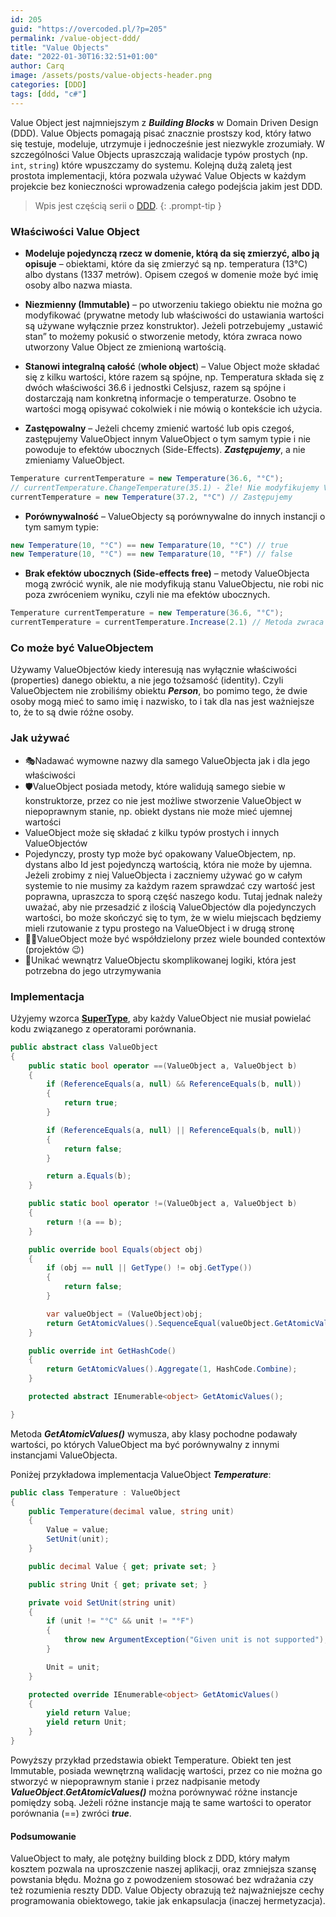 ```yaml
---
id: 205
guid: "https://overcoded.pl/?p=205"
permalink: /value-object-ddd/
title: "Value Objects"
date: "2022-01-30T16:32:51+01:00"
author: Carq
image: /assets/posts/value-objects-header.png
categories: [DDD]
tags: [ddd, "c#"]
---
```


Value Object jest najmniejszym z **_Building Blocks_** w Domain Driven Design (DDD). Value Objects pomagają pisać znacznie prostszy kod, który łatwo się testuje, modeluje, utrzymuje i jednocześnie jest niezwykle zrozumiały. W szczególności Value Objects upraszczają walidacje typów prostych (np. `int`, `string`) które wpuszczamy do systemu. Kolejną dużą zaletą jest prostota implementacji, która pozwala używać Value Objects w każdym projekcie bez konieczności wprowadzenia całego podejścia jakim jest DDD.

<!-- prettier-ignore-start  -->
> Wpis jest częścią serii o [DDD](/ddd/).
{: .prompt-tip }
<!-- prettier-ignore-end  -->

### Właściwości Value Object

- **Modeluje pojedynczą rzecz w domenie, którą da się zmierzyć, albo ją opisuje** – obiektami, które da się zmierzyć są np. temperatura (13°C) albo dystans (1337 metrów). Opisem czegoś w domenie może być imię osoby albo nazwa miasta.

- **Niezmienny (Immutable)** – po utworzeniu takiego obiektu nie można go modyfikować (prywatne metody lub właściwości do ustawiania wartości są używane wyłącznie przez konstruktor). Jeżeli potrzebujemy „ustawić stan” to możemy pokusić o stworzenie metody, która zwraca nowo utworzony Value Object ze zmienioną wartością.

- **Stanowi integralną całość** (**whole object**) – Value Object może składać się z kilku wartości, które razem są spójne, np. Temperatura składa się z dwóch właściwości 36.6 i jednostki Celsjusz, razem są spójne i dostarczają nam konkretną informacje o temperaturze. Osobno te wartości mogą opisywać cokolwiek i nie mówią o kontekście ich użycia.

- **Zastępowalny** – Jeżeli chcemy zmienić wartość lub opis czegoś, zastępujemy ValueObject innym ValueObject o tym samym typie i nie powoduje to efektów ubocznych (Side-Effects). **_Zastępujemy_**, a nie zmieniamy ValueObject.

```csharp
Temperature currentTemperature = new Temperature(36.6, "°C");
// currentTemperature.ChangeTemperature(35.1) - Źle! Nie modyfikujemy ValueObjectów.
currentTemperature = new Temperature(37.2, "°C") // Zastępujemy

```

- **Porównywalność** – ValueObjecty są porównywalne do innych instancji o tym samym typie:

```csharp
new Temperature(10, "°C") == new Temparature(10, "°C") // true
new Temperature(10, "°C") == new Temparature(10, "°F") // false
```

- **Brak efektów ubocznych (Side-effects free)** – metody ValueObjecta mogą zwrócić wynik, ale nie modyfikują stanu ValueObjectu, nie robi nic poza zwróceniem wyniku, czyli nie ma efektów ubocznych.

```csharp
Temperature currentTemperature = new Temperature(36.6, "°C");
currentTemperature = currentTemperature.Increase(2.1) // Metoda zwraca wynik bez modyfikowania stanu pierwotnej instacji
```

### Co może być ValueObjectem

Używamy ValueObjectów kiedy interesują nas wyłącznie właściwości (properties) danego obiektu, a nie jego tożsamość (identity). Czyli ValueObjectem nie zrobiliśmy obiektu **_Person_**, bo pomimo tego, że dwie osoby mogą mieć to samo imię i nazwisko, to i tak dla nas jest ważniejsze to, że to są dwie różne osoby.

### Jak używać

- 🎭Nadawać wymowne nazwy dla samego ValueObjecta jak i dla jego właściwości
- 🛡️ValueObject posiada metody, które walidują samego siebie w konstruktorze, przez co nie jest możliwe stworzenie ValueObject w niepoprawnym stanie, np. obiekt dystans nie może mieć ujemnej wartości
- ValueObject może się składać z kilku typów prostych i innych ValueObjectów
- Pojedynczy, prosty typ może być opakowany ValueObjectem, np. dystans albo Id jest pojedynczą wartością, która nie może by ujemna. Jeżeli zrobimy z niej ValueObjecta i zaczniemy używać go w całym systemie to nie musimy za każdym razem sprawdzać czy wartość jest poprawna, upraszcza to sporą część naszego kodu. Tutaj jednak należy uważać, aby nie przesadzić z ilością ValueObjectów dla pojedynczych wartości, bo może skończyć się to tym, że w wielu miejscach będziemy mieli rzutowanie z typu prostego na ValueObject i w drugą stronę
- 🤝🏼ValueObject może być współdzielony przez wiele bounded contextów (projektów 😉)
- 🍝Unikać wewnątrz ValueObjectu skomplikowanej logiki, która jest potrzebna do jego utrzymywania

### Implementacja

Użyjemy wzorca [**SuperType**](https://www.martinfowler.com/eaaCatalog/layerSupertype.html), aby każdy ValueObject nie musiał powielać kodu związanego z operatorami porównania.

```csharp
public abstract class ValueObject
{
    public static bool operator ==(ValueObject a, ValueObject b)
    {
        if (ReferenceEquals(a, null) && ReferenceEquals(b, null))
        {
            return true;
        }

        if (ReferenceEquals(a, null) || ReferenceEquals(b, null))
        {
            return false;
        }

        return a.Equals(b);
    }

    public static bool operator !=(ValueObject a, ValueObject b)
    {
        return !(a == b);
    }

    public override bool Equals(object obj)
    {
        if (obj == null || GetType() != obj.GetType())
        {
            return false;
        }

        var valueObject = (ValueObject)obj;
        return GetAtomicValues().SequenceEqual(valueObject.GetAtomicValues());
    }

    public override int GetHashCode()
    {
        return GetAtomicValues().Aggregate(1, HashCode.Combine);
    }

    protected abstract IEnumerable<object> GetAtomicValues();

}
```

Metoda **_GetAtomicValues()_** wymusza, aby klasy pochodne podawały wartości, po których ValueObject ma być porównywalny z innymi instancjami ValueObjecta.

Poniżej przykładowa implementacja ValueObject **_Temperature_**:

```csharp
public class Temperature : ValueObject
{
    public Temperature(decimal value, string unit)
    {
        Value = value;
        SetUnit(unit);
    }

    public decimal Value { get; private set; }

    public string Unit { get; private set; }

    private void SetUnit(string unit)
    {
        if (unit != "°C" && unit != "°F")
        {
            throw new ArgumentException("Given unit is not supported");
        }

        Unit = unit;
    }

    protected override IEnumerable<object> GetAtomicValues()
    {
        yield return Value;
        yield return Unit;
    }
}
```

Powyższy przykład przedstawia obiekt Temperature. Obiekt ten jest Immutable, posiada wewnętrzną walidację wartości, przez co nie można go stworzyć w niepoprawnym stanie i przez nadpisanie metody **_ValueObject_**.**_GetAtomicValues()_** można porównywać różne instancje pomiędzy sobą. Jeżeli różne instancje mają te same wartości to operator porównania (==) zwróci **_true_**.

#### Podsumowanie

ValueObject to mały, ale potężny building block z DDD, który małym kosztem pozwala na uproszczenie naszej aplikacji, oraz zmniejsza szansę powstania błędu. Można go z powodzeniem stosować bez wdrażania czy też rozumienia reszty DDD. Value Objecty obrazują też najważniejsze cechy programowania obiektowego, takie jak enkapsulacja (inaczej hermetyzacja).
